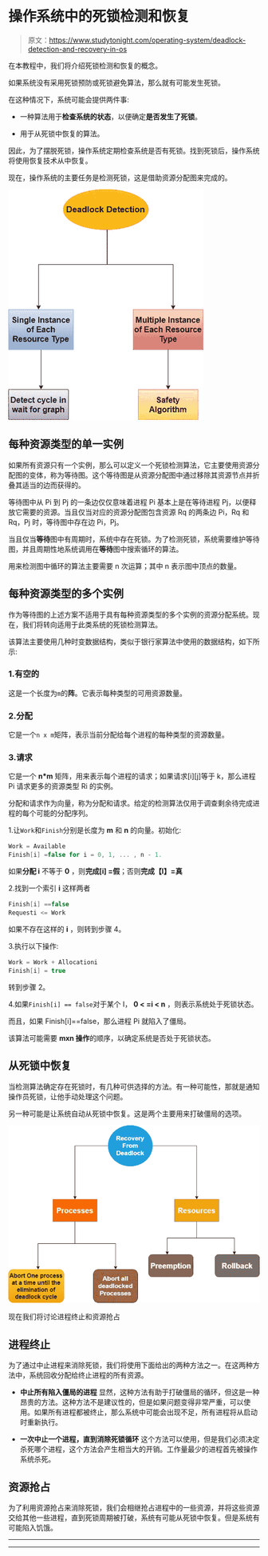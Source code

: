 # 操作系统中的死锁检测和恢复

> 原文：<https://www.studytonight.com/operating-system/deadlock-detection-and-recovery-in-os>

在本教程中，我们将介绍死锁检测和恢复的概念。

如果系统没有采用死锁预防或死锁避免算法，那么就有可能发生死锁。

在这种情况下，系统可能会提供两件事:

*   一种算法用于**检查系统的状态**，以便确定**是否发生了死锁**。

*   用于从死锁中恢复的算法。

因此，为了摆脱死锁，操作系统定期检查系统是否有死锁。找到死锁后，操作系统将使用恢复技术从中恢复。

现在，操作系统的主要任务是检测死锁，这是借助资源分配图来完成的。

![](img/61ebdb16b3d947e67b696db2046a2556.png)

## 每种资源类型的单一实例

如果所有资源只有一个实例，那么可以定义一个死锁检测算法，它主要使用资源分配图的变体，称为等待图。这个等待图是从资源分配图中通过移除其资源节点并折叠其适当的边而获得的。

等待图中从 Pi 到 Pj 的一条边仅仅意味着进程 Pi 基本上是在等待进程 Pj，以便释放它需要的资源。当且仅当对应的资源分配图包含资源 Rq 的两条边 Pi，Rq 和 Rq，Pj 时，等待图中存在边 Pi，Pj。

当且仅当**等待**图中有周期时，系统中存在死锁。为了检测死锁，系统需要维护等待图，并且周期性地系统调用在**等待**图中搜索循环的算法。

用来检测图中循环的算法主要需要 n 次运算；其中 n 表示图中顶点的数量。

## 每种资源类型的多个实例

作为等待图的上述方案不适用于具有每种资源类型的多个实例的资源分配系统。现在，我们将转向适用于此类系统的死锁检测算法。

该算法主要使用几种时变数据结构，类似于银行家算法中使用的数据结构，如下所示:

### 1.有空的

这是一个长度为`m`的**阵**。它表示每种类型的可用资源数量。

### 2.分配

它是一个`n x m`矩阵，表示当前分配给每个进程的每种类型的资源数量。

### 3.请求

它是一个 **n*m** 矩阵，用来表示每个进程的请求；如果请求[i][j]等于 k，那么进程 Pi 请求更多的资源类型 Ri 的实例。

分配和请求作为向量，称为分配和请求。给定的检测算法仅用于调查剩余待完成进程的每个可能的分配序列。

1.让`Work`和`Finish`分别是长度为 **m** 和 **n** 的向量。初始化:

```c
Work = Available
Finish[i] =false for i = 0, 1, ... , n - 1.
```

如果**分配 i** 不等于 **0** ，则**完成[i] =假**；否则**完成【I】=真**

2.找到一个索引 **i** 这样两者

```c
Finish[i] ==false
Requesti <= Work
```

如果不存在这样的 **i** ，则转到步骤 4。

3.执行以下操作:

```c
Work = Work + Allocationi
Finish[i] = true
```

转到步骤 2。

4.如果`Finish[i] == false`对于某个 I， **0 < =i < n** ，则表示系统处于死锁状态。

而且，如果 Finish[i]==false，那么进程 Pi 就陷入了僵局。

该算法可能需要 **mxn 操作**的顺序，以确定系统是否处于死锁状态。

## 从死锁中恢复

当检测算法确定存在死锁时，有几种可供选择的方法。有一种可能性，那就是通知操作员死锁，让他手动处理这个问题。

另一种可能是让系统自动从死锁中恢复。这是两个主要用来打破僵局的选项。

![](img/7677638d81ceea90f2ee4f4cb76bf887.png)

现在我们将讨论进程终止和资源抢占

## 进程终止

为了通过中止进程来消除死锁，我们将使用下面给出的两种方法之一。在这两种方法中，系统回收分配给终止进程的所有资源。

*   **中止所有陷入僵局的进程**
    显然，这种方法有助于打破僵局的循环，但这是一种昂贵的方法。这种方法不是建议性的，但是如果问题变得非常严重，可以使用。如果所有进程都被终止，那么系统中可能会出现不足，所有进程将从启动时重新执行。

*   **一次中止一个进程，直到消除死锁循环**
    这个方法可以使用，但是我们必须决定杀死哪个进程，这个方法会产生相当大的开销。工作量最少的进程首先被操作系统杀死。

## 资源抢占

为了利用资源抢占来消除死锁，我们会相继抢占进程中的一些资源，并将这些资源交给其他一些进程，直到死锁周期被打破，系统有可能从死锁中恢复。但是系统有可能陷入饥饿。



* * *

* * *